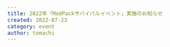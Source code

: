 ```yaml
---
title: 2022年「ModPackサバイバルイベント」実施のお知らせ
created: 2022-07-23
category: event
author: tomachi
---
```



